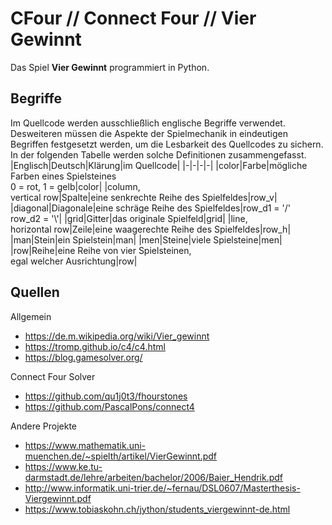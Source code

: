 # CFour // Connect Four // Vier Gewinnt

Das Spiel __Vier Gewinnt__ programmiert in Python.

## Begriffe

Im Quellcode werden ausschließlich englische Begriffe verwendet.
Desweiteren müssen die Aspekte der Spielmechanik in eindeutigen Begriffen festgesetzt werden,
um die Lesbarkeit des Quellcodes zu sichern.
In der folgenden Tabelle werden solche Definitionen zusammengefasst.
|Englisch|Deutsch|Klärung|im Quellcode|
|-|-|-|-|
|color|Farbe|mögliche Farben eines Spielsteines<br>0 = rot, 1 = gelb|color|
|column,<br>vertical row|Spalte|eine senkrechte Reihe des Spielfeldes|row_v|
|diagonal|Diagonale|eine schräge Reihe des Spielfeldes|row_d1 = '/'<br>row_d2 = '\\'|
|grid|Gitter|das originale Spielfeld|grid|
|line,<br>horizontal row|Zeile|eine waagerechte Reihe des Spielfeldes|row_h|
|man|Stein|ein Spielstein|man|
|men|Steine|viele Spielsteine|men|
|row|Reihe|eine Reihe von vier Spielsteinen,<br>egal welcher Ausrichtung|row|

## Quellen

Allgemein
* https://de.m.wikipedia.org/wiki/Vier_gewinnt
* https://tromp.github.io/c4/c4.html
* https://blog.gamesolver.org/

Connect Four Solver
* https://github.com/qu1j0t3/fhourstones
* https://github.com/PascalPons/connect4

Andere Projekte
* https://www.mathematik.uni-muenchen.de/~spielth/artikel/VierGewinnt.pdf
* https://www.ke.tu-darmstadt.de/lehre/arbeiten/bachelor/2006/Baier_Hendrik.pdf
* http://www.informatik.uni-trier.de/~fernau/DSL0607/Masterthesis-Viergewinnt.pdf
* https://www.tobiaskohn.ch/jython/students_viergewinnt-de.html
